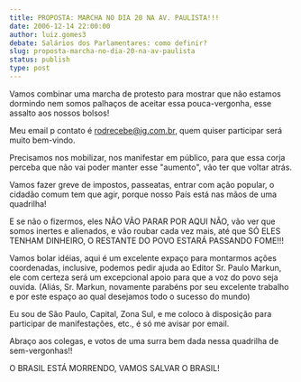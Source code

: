 ```yaml
---
title: PROPOSTA: MARCHA NO DIA 20 NA AV. PAULISTA!!!
date: 2006-12-14 22:00:00
author: luiz.gomes3
debate: Salários dos Parlamentares: como definir?
slug: proposta-marcha-no-dia-20-na-av-paulista
status: publish 
type: post
---
```


Vamos combinar uma marcha de protesto para mostrar que não estamos dormindo nem somos palhaços de aceitar essa pouca-vergonha, esse assalto aos nossos bolsos!  

Meu email p contato é rodrecebe@ig.com.br, quem quiser participar será muito bem-vindo.  

Precisamos nos mobilizar, nos manifestar em público, para que essa corja perceba que não vai poder manter esse "aumento", vão ter que voltar atrás.  

Vamos fazer greve de impostos, passeatas, entrar com ação popular, o cidadão comum tem que agir, porque nosso País está nas mãos de uma quadrilha!  

E se não o fizermos, eles NÃO VÃO PARAR POR AQUI NÃO, vão ver que somos inertes e alienados, e vão roubar cada vez mais, até que SÓ ELES TENHAM DINHEIRO, O RESTANTE DO POVO ESTARÁ PASSANDO FOME!!!  

Vamos bolar idéias, aqui é um excelente expaço para montarmos ações coordenadas, inclusive, podemos pedir ajuda ao Editor Sr. Paulo Markun, ele com certeza será um excepcional apoio para que a voz do povo seja ouvida. (Aliás, Sr. Markun, novamente parabéns por seu excelente trabalho e por este espaço ao qual desejamos todo o sucesso do mundo)  

Eu sou de São Paulo, Capital, Zona Sul, e me coloco à disposição para participar de manifestações, etc., é só me avisar por email.  

Abraço aos colegas, e votos de uma surra bem dada nessa quadrilha de sem-vergonhas!!  

O BRASIL ESTÁ MORRENDO, VAMOS SALVAR O BRASIL!
